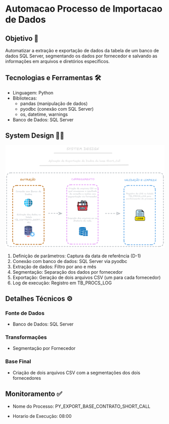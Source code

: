 # Automacao Processo de Importacao de Dados

## Objetivo 🎯

Automatizar a extração e exportação de dados da tabela de um banco de dados SQL Server, segmentando os dados por fornecedor e salvando as informações em arquivos e diretórios específicos.

## Tecnologias e Ferramentas 🛠

* Linguagem: Python
* Bibliotecas:
    * pandas (manipulação de dados)
    * pyodbc (conexão com SQL Server)
    * os, datetime, warnings
* Banco de Dados: SQL Server

## System Design ✍🏼

![Pipeline](Pipeline(5).png)

1. Definição de parâmetros: Captura da data de referência (D-1)
2. Conexão com banco de dados: SQL Server via pyodbc
3. Extração de dados: Filtro por ano e mês
4. Segmentação: Separação dos dados por fornecedor
5. Exportação: Geração de dois arquivos CSV (um para cada fornecedor)
6. Log de execução: Registro em TB_PROCS_LOG

## Detalhes Técnicos ⚙

### Fonte de Dados

* Banco de Dados: SQL Server
  
### Transformações

* Segmentação por Fornecedor

### Base Final 

* Criação de dois arquivos CSV com a segmentações dos dois fornecedores

## Monitoramento ✅

* Nome do Processo: PY_EXPORT_BASE_CONTRATO_SHORT_CALL
  
* Horario de Execução: 08:00
